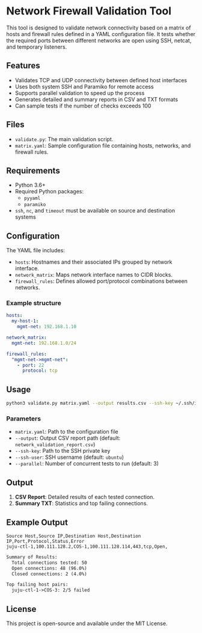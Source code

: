 # Network Firewall Validation Tool

This tool is designed to validate network connectivity based on a matrix of hosts and firewall rules defined in a YAML configuration file. It tests whether the required ports between different networks are open using SSH, netcat, and temporary listeners.

## Features

- Validates TCP and UDP connectivity between defined host interfaces
- Uses both system SSH and Paramiko for remote access
- Supports parallel validation to speed up the process
- Generates detailed and summary reports in CSV and TXT formats
- Can sample tests if the number of checks exceeds 100

## Files

- `validate.py`: The main validation script.
- `matrix.yaml`: Sample configuration file containing hosts, networks, and firewall rules.

## Requirements

- Python 3.6+
- Required Python packages:
  - `pyyaml`
  - `paramiko`
- `ssh`, `nc`, and `timeout` must be available on source and destination systems

## Configuration

The YAML file includes:

- `hosts`: Hostnames and their associated IPs grouped by network interface.
- `network_matrix`: Maps network interface names to CIDR blocks.
- `firewall_rules`: Defines allowed port/protocol combinations between networks.

### Example structure

```yaml
hosts:
  my-host-1:
    mgmt-net: 192.168.1.10

network_matrix:
  mgmt-net: 192.168.1.0/24

firewall_rules:
  "mgmt-net->mgmt-net":
    - port: 22
      protocol: tcp
```

## Usage

```bash
python3 validate.py matrix.yaml --output results.csv --ssh-key ~/.ssh/id_rsa --ssh-user ubuntu --parallel 5
```

### Parameters

- `matrix.yaml`: Path to the configuration file
- `--output`: Output CSV report path (default: `network_validation_report.csv`)
- `--ssh-key`: Path to the SSH private key
- `--ssh-user`: SSH username (default: `ubuntu`)
- `--parallel`: Number of concurrent tests to run (default: 3)

## Output

1. **CSV Report**: Detailed results of each tested connection.
2. **Summary TXT**: Statistics and top failing connections.

## Example Output

```csv
Source Host,Source IP,Destination Host,Destination IP,Port,Protocol,Status,Error
juju-ctl-1,100.111.128.2,COS-1,100.111.128.114,443,tcp,Open,
```

```txt
Summary of Results:
  Total connections tested: 50
  Open connections: 48 (96.0%)
  Closed connections: 2 (4.0%)

Top failing host pairs:
  juju-ctl-1->COS-3: 2/5 failed
```

## License

This project is open-source and available under the MIT License.
